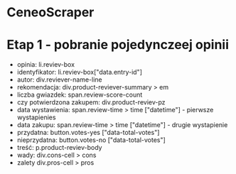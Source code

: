 # CeneoScraper
# Etap 1 - pobranie pojedynczeej opinii 
- opinia: li.reviev-box
- identyfikator: li.reviev-box["data.entry-id"]
- autor: div.reviever-name-line
- rekomendacja: div.product-reviever-summary > em
- liczba gwiazdek: span.review-score-count
- czy potwierdzona zakupem: div.product-reviev-pz
- data wystawienia: span.review-time > time
["datetime"] - pierwsze wystapienies
- data zakupu: span.review-time > time
["datetime"] - drugie wystapienie
- przydatna: button.votes-yes ["data-total-votes"]
- nieprzydatna: button.votes-no ["data-total-votes"]
- treść: p.product-reviev-body
- wady: div.cons-cell > cons
- zalety div.pros-cell > pros
